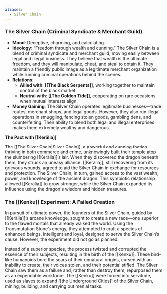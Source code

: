 ```yaml
---
aliases:
  - Silver Chain
---
```


### **The Silver Chain (Criminal Syndicate & Merchant Guild)**

- **Mood**: Deceptive, charming, and calculating.
- **Ideology**: “Freedom through wealth and cunning.” The Silver Chain is a blend of criminal syndicate and merchant guild, moving easily between legal and illegal business. They believe that wealth is the ultimate freedom, and they will manipulate, cheat, and steal to obtain it. They maintain a friendly public image as a legitimate merchant organization while running criminal operations behind the scenes.
- **Relations**:
    - **Allied with**: **[[The Black Serpents]]**, working together to maintain control of the black market.
    - **Neutral with**: **[[The Golden Tide]]**, cooperating on rare occasions when mutual interests align.
- **Money Gaining**: The Silver Chain operates legitimate businesses—trade routes, merchant shops, and legal goods. However, they also run illegal operations in smuggling, fencing stolen goods, gambling dens, and counterfeiting. Their ability to blend both legal and illegal enterprises makes them extremely wealthy and dangerous.


**The Pact with [[Kerälia]]**

The [[The Silver Chain|Silver Chain]], a powerful and cunning faction thriving in both commerce and crime, unknowingly built their temple atop the slumbering [[Kerälia]]’s lair. When they discovered the dragon beneath them, they struck an uneasy alliance. [[Kerälia]], still recovering from its grievous wounds, agreed to aid the Silver Chain in exchange for resources and protection. The Silver Chain, in turn, gained access to the vast wealth, power, and knowledge of the ancient dragon. This symbiotic relationship allowed [[Kerälia]] to grow stronger, while the Silver Chain expanded its influence using the dragon's wisdom and hidden treasures.

### **The [[Kenku]] Experiment: A Failed Creation**

In pursuit of ultimate power, the founders of the Silver Chain, guided by [[Kerälia]]’s arcane knowledge, sought to create a new race—one superior to the flawed mortals that already walked the world. Using the Transmutation Stone’s energy, they attempted to craft a species of enhanced beings, intelligent and loyal, designed to serve the Silver Chain’s cause. However, the experiment did not go as planned.

Instead of a superior species, the process twisted and corrupted the essence of their subjects, resulting in the birth of the [[Kenku]]. These bird-like humanoids bore the scars of their unnatural origins, cursed with an inability to create, their voices stolen, and their potential stifled. The Silver Chain saw them as a failure and, rather than destroy them, repurposed them as an expendable workforce. The [[Kenku]] were forced into servitude, used as slaves to expand [[the Underground Cities]] of the Silver Chain, mining, building, and carrying out menial tasks.